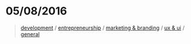 # 05/08/2016

> [development](#development) / [entrepreneurship](#entrepreneurship) / [marketing & branding](#marketing--branding) / [ux & ui](#ux--ui) / [general](#general)
